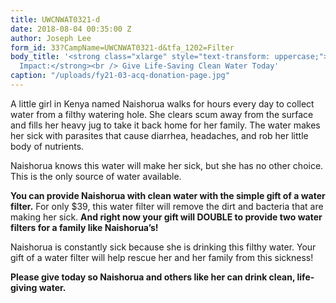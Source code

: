 ```yaml
---
title: UWCNWAT0321-d
date: 2018-08-04 00:35:00 Z
author: Joseph Lee
form_id: 33?CampName=UWCNWAT0321-d&tfa_1202=Filter
body_title: '<strong class="xlarge" style="text-transform: uppercase;">Double Your
  Impact:</strong><br /> Give Life-Saving Clean Water Today'
caption: "/uploads/fy21-03-acq-donation-page.jpg"
---
```


A little girl in Kenya named Naishorua walks for hours every day to collect water from a filthy watering hole. She clears scum away from the surface and fills her heavy jug to take it back home for her family. The water makes her sick with parasites that cause diarrhea, headaches, and rob her little body of nutrients.

Naishorua knows this water will make her sick, but she has no other choice. This is the only source of water available.

**You can provide Naishorua with clean water with the simple gift of a water filter.** For only $39, this water filter will remove the dirt and bacteria that are making her sick. **And right now your gift will DOUBLE to provide two water filters for a family like Naishorua’s!**

Naishorua is constantly sick because she is drinking this filthy water. Your gift of a water filter will help rescue her and her family from this sickness!

**Please give today so Naishorua and others like her can drink clean, life-giving water.**

